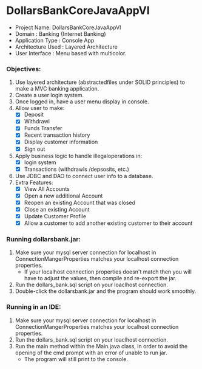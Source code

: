 # DollarsBankCoreJavaAppVl
- Project Name: DollarsBankCoreJavaAppVl
- Domain : Banking {Internet Banking)
- Application Type : Console App
- Architecture Used : Layered Architecture
- User Interface : Menu based with multicolor.

### Objectives:
1. Use layered architecture (abstractedfiles under SOLID principles) to make a MVC banking application.
2. Create a user login system.
3. Once logged in, have a user menu display in console.
4. Allow user to make:
   - [x] Deposit
   - [x] Withdrawl
   - [x] Funds Transfer
   - [x] Recent transaction history
   - [x] Display customer information
   - [x] Sign out
5. Apply business logic to handle illegaloperations in:
   - [x] login system
   - [x] Transactions (withdrawls /depsosits, etc.)
6. Use JDBC and DAO to connect user info to a database.
7. Extra Features:
   - [x] View All Accounts
   - [x] Open a new additional Account
   - [x] Reopen an existing Account that was closed
   - [x] Close an existing Account
   - [x] Update Customer Profile
   - [x] Allow a customer to add another existing customer to their account

### Running dollarsbank.jar:
1. Make sure your mysql server connection for localhost in ConnectionMangerProperties matches your localhost connection properties.
   - If your localhost connection properties doesn't match then you will have to adjust the values, then compile and re-export the jar.
2. Run the dollars_bank.sql script on your loaclhost connection.
3. Double-click the dollarsbank.jar and the program should work smoothly.

### Running in an IDE:
1. Make sure your mysql server connection for localhost in ConnectionMangerProperties matches your localhost connection properties.
2. Run the dollars_bank.sql script on your loaclhost connection.
3. Run the main method within the Main.java class, in order to avoid the opening of the cmd prompt with an error of unable to run jar.
   - The program will still print to the console.
